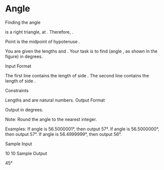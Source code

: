 # Angle
Finding the angle

 is a right triangle,  at .
Therefore, .

Point  is the midpoint of hypotenuse .

You are given the lengths  and .
Your task is to find  (angle , as shown in the figure) in degrees.

Input Format

The first line contains the length of side .
The second line contains the length of side .

Constraints


Lengths  and  are natural numbers.
Output Format

Output  in degrees.

Note: Round the angle to the nearest integer.

Examples:
If angle is 56.5000001°, then output 57°.
If angle is 56.5000000°, then output 57°.
If angle is 56.4999999°, then output 56°.


Sample Input

10
10
Sample Output

45°
